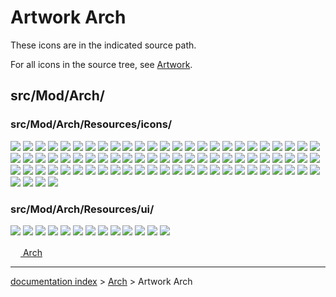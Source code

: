# Artwork Arch
These icons are in the indicated source path.

For all icons in the source tree, see [Artwork](Artwork.md).

## src/Mod/Arch/

### src/Mod/Arch/Resources/icons/

 ![](images/Arch_3Views.svg ) ![](images/Arch_Add.svg ) ![](images/Arch_Axis.svg ) ![](images/Arch_Axis_System.svg ) ![](images/Arch_Axis_System_Tree.svg ) ![](images/Arch_Axis_Tree.svg ) ![](images/Arch_Bimserver.svg ) ![](images/Arch_Building.svg ) ![](images/Arch_Building_Tree.svg ) ![](images/Arch_BuildingPart.svg ) ![](images/Arch_BuildingPart_Tree.svg ) ![](images/Arch_Cell.svg ) ![](images/Arch_Cell_Tree.svg ) ![](images/Arch_Check.svg ) ![](images/Arch_CloseHoles.svg ) ![](images/Arch_Component.svg ) ![](images/Arch_Component_Clone.svg ) ![](images/Arch_CutLine.svg ) ![](images/Arch_CutPlane.svg ) ![](images/Arch_Equipment.svg ) ![](images/Arch_Equipment_Clone.svg ) ![](images/Arch_Equipment_Tree.svg ) ![](images/Arch_Fence.svg ) ![](images/Arch_Fence_Tree.svg ) ![](images/Arch_Fixture.svg ) ![](images/Arch_Floor.svg ) ![](images/Arch_Floor_Tree.svg ) ![](images/Arch_Frame.svg ) ![](images/Arch_Frame_Tree.svg ) ![](images/Arch_Grid.svg ) ![](images/Arch_Material.svg ) ![](images/Arch_Material_Group.svg ) ![](images/Arch_Material_Multi.svg ) ![](images/Arch_MergeWalls.svg ) ![](images/Arch_MeshToShape.svg ) ![](images/Arch_Nest.svg ) ![](images/Arch_Panel.svg ) ![](images/Arch_Panel_Clone.svg ) ![](images/Arch_Panel_Cut.svg ) ![](images/Arch_Panel_Sheet.svg ) ![](images/Arch_Panel_Tree.svg ) ![](images/Arch_Pipe.svg ) ![](images/Arch_PipeConnector.svg ) ![](images/Arch_Pipe_Tree.svg ) ![](images/Arch_Rebar.svg ) ![](images/Arch_Rebar_Tree.svg ) ![](images/Arch_Remove.svg ) ![](images/Arch_RemoveShape.svg ) ![](images/Arch_Roof.svg ) ![](images/Arch_Roof_Tree.svg ) ![](images/Arch_Schedule.svg ) ![](images/Arch_SectionPlane.svg ) ![](images/Arch_SectionPlane_Tree.svg ) ![](images/Arch_SelectNonManifold.svg ) ![](images/Arch_Site.svg ) ![](images/Arch_Site_Tree.svg ) ![](images/Arch_Space.svg ) ![](images/Arch_Space_Tree.svg ) ![](images/Arch_SplitMesh.svg ) ![](images/Arch_Stairs.svg ) ![](images/Arch_Stairs_Tree.svg ) ![](images/Arch_StructuralSystem.svg ) ![](images/Arch_StructuralSystem_Tree.svg ) ![](images/Arch_Structure.svg ) ![](images/Arch_Structure_Clone.svg ) ![](images/Arch_Structure_Tree.svg ) ![](images/Arch_Survey.svg ) ![](images/Arch_ToggleIfcBrepFlag.svg ) ![](images/Arch_ToggleSubs.svg ) ![](images/Arch_Wall.svg ) ![](images/Arch_Wall_Tree.svg ) ![](images/Arch_Wall_Tree_Assembly.svg ) ![](images/Arch_Window.svg ) ![](images/Arch_Window_Clone.svg ) ![](images/Arch_Window_Tree.svg ) ![](images/Workbench_Arch.svg ) ![](images/Git.svg ) ![](images/IFC.svg ) ![](images/Preferences-arch.svg ) 

### src/Mod/Arch/Resources/ui/

 ![](images/ParametersBeam.svg ) ![](images/ParametersDent.svg ) ![](images/ParametersDoorGlass.svg ) ![](images/ParametersDoorSimple.svg ) ![](images/ParametersIbeam.svg ) ![](images/ParametersPanel.svg ) ![](images/ParametersPillar.svg ) ![](images/ParametersSlab.svg ) ![](images/ParametersStairs.svg ) ![](images/ParametersWindowDouble.svg ) ![](images/ParametersWindowFixed.svg ) ![](images/ParametersWindowSimple.svg ) ![](images/ParametersWindowStash.svg ) 

 

[<img src="images/Property.png" style="width:16px"> Arch](Category_Arch.md)

---
[documentation index](../README.md) > [Arch](Category_Arch.md) > Artwork Arch
